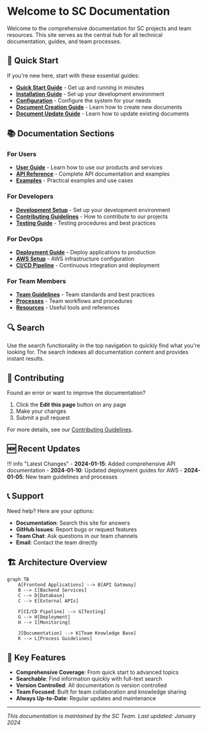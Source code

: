 # Welcome to SC Documentation

Welcome to the comprehensive documentation for SC projects and team resources. This site serves as the central hub for all technical documentation, guides, and team processes.

## 🚀 Quick Start

If you're new here, start with these essential guides:

- **[Quick Start Guide](getting-started/quick-start.md)** - Get up and running in minutes
- **[Installation Guide](getting-started/installation.md)** - Set up your development environment
- **[Configuration](getting-started/configuration.md)** - Configure the system for your needs
- **[Document Creation Guide](getting-started/document-creation.md)** - Learn how to create new documents
- **[Document Update Guide](getting-started/document-updates.md)** - Learn how to update existing documents

## 📚 Documentation Sections

### For Users
- **[User Guide](user-guide/)** - Learn how to use our products and services
- **[API Reference](api/)** - Complete API documentation and examples
- **[Examples](user-guide/examples.md)** - Practical examples and use cases

### For Developers
- **[Development Setup](development/setup.md)** - Set up your development environment
- **[Contributing Guidelines](development/contributing.md)** - How to contribute to our projects
- **[Testing Guide](development/testing.md)** - Testing procedures and best practices

### For DevOps
- **[Deployment Guide](deployment/)** - Deploy applications to production
- **[AWS Setup](deployment/aws-setup.md)** - AWS infrastructure configuration
- **[CI/CD Pipeline](deployment/ci-cd.md)** - Continuous integration and deployment

### For Team Members
- **[Team Guidelines](team/guidelines.md)** - Team standards and best practices
- **[Processes](team/processes.md)** - Team workflows and procedures
- **[Resources](team/resources.md)** - Useful tools and references

## 🔍 Search

Use the search functionality in the top navigation to quickly find what you're looking for. The search indexes all documentation content and provides instant results.

## 📝 Contributing

Found an error or want to improve the documentation? 

1. Click the **Edit this page** button on any page
2. Make your changes
3. Submit a pull request

For more details, see our [Contributing Guidelines](development/contributing.md).

## 🆕 Recent Updates

!!! info "Latest Changes"
    - **2024-01-15**: Added comprehensive API documentation
    - **2024-01-10**: Updated deployment guides for AWS
    - **2024-01-05**: New team guidelines and processes

## 📞 Support

Need help? Here are your options:

- **Documentation**: Search this site for answers
- **GitHub Issues**: Report bugs or request features
- **Team Chat**: Ask questions in our team channels
- **Email**: Contact the team directly

## 🏗️ Architecture Overview

```mermaid
graph TB
    A[Frontend Applications] --> B[API Gateway]
    B --> C[Backend Services]
    C --> D[Database]
    C --> E[External APIs]
    
    F[CI/CD Pipeline] --> G[Testing]
    G --> H[Deployment]
    H --> I[Monitoring]
    
    J[Documentation] --> K[Team Knowledge Base]
    K --> L[Process Guidelines]
```

## 🎯 Key Features

- **Comprehensive Coverage**: From quick start to advanced topics
- **Searchable**: Find information quickly with full-text search
- **Version Controlled**: All documentation is version controlled
- **Team Focused**: Built for team collaboration and knowledge sharing
- **Always Up-to-Date**: Regular updates and maintenance

---

*This documentation is maintained by the SC Team. Last updated: January 2024* 